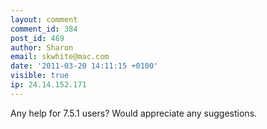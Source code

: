 ```yaml
---
layout: comment
comment_id: 384
post_id: 469
author: Sharon
email: skwhite@mac.com
date: '2011-03-20 14:11:15 +0100'
visible: true
ip: 24.14.152.171
---
```

Any help for 7.5.1 users?
Would appreciate any suggestions.
